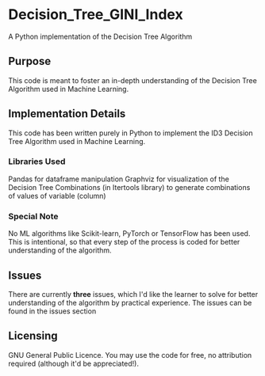 # Decision_Tree_GINI_Index
A Python implementation of the Decision Tree Algorithm

## Purpose
This code is meant to foster an in-depth understanding of the Decision Tree Algorithm used in Machine Learning.

## Implementation Details
This code has been written purely in Python to implement the ID3 Decision Tree Algorithm used in Machine Learning.

### Libraries Used
Pandas for dataframe manipulation
Graphviz for visualization of the Decision Tree
Combinations (in Itertools library) to generate combinations of values of variable (column)

### Special Note
No ML algorithms like Scikit-learn, PyTorch or TensorFlow has been used. This is intentional,
so that every step of the process is coded for better understanding of the algorithm.

## Issues
There are currently **three** issues, which I'd like the learner to solve for better understanding
of the algorithm by practical experience. The issues can be found in the issues section

## Licensing
GNU General Public Licence. You may use the code for free, no attribution required (although it'd be
appreciated!).


